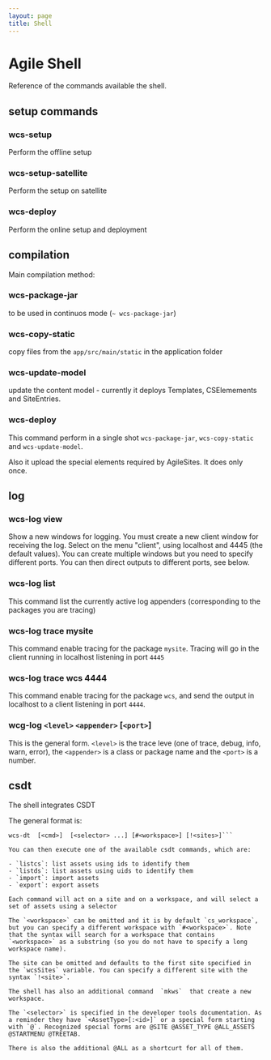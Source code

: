 ```yaml
---
layout: page
title: Shell
---
```

# Agile Shell

Reference of the commands available the shell.

## setup commands

### wcs-setup 

Perform the offline setup

### wcs-setup-satellite

Perform the setup on satellite

### wcs-deploy

Perform the online setup and deployment

## compilation

Main compilation method:

### wcs-package-jar

to be used in continuos mode (`~ wcs-package-jar`)

### wcs-copy-static

copy files from the `app/src/main/static` in the application folder

### wcs-update-model

update the content model - currently it deploys Templates, CSElemements and SiteEntries.

### wcs-deploy

This command perform in a single shot `wcs-package-jar`, `wcs-copy-static` and `wcs-update-model`. 

Also it upload the special elements required by AgileSites. It does only once.

## log

### wcs-log view

Show a new windows for logging. You must create a new client window for receiving the log. Select on the menu "client", using localhost and 4445 (the default values). You can create multiple windows but you need to specify different ports. You can then direct outputs to different ports, see below.

### wcs-log list

This command list the currently active log appenders (corresponding to the packages you are tracing)

### wcs-log trace mysite

This command enable tracing for the package `mysite`. Tracing will go in the client running in localhost listening in port `4445`

### wcs-log trace wcs 4444

This command enable tracing for the package `wcs`, and send the output in localhost to a client listening in port `4444`.

### wcg-log `<level>` `<appender>` [`<port>`]

This is the general form. `<level>` is the trace leve (one of trace, debug, info, warn, error), the `<appender>` is a class or package name and the `<port>` is a number.

## csdt

The shell integrates CSDT

The general format is:

```
wcs-dt  [<cmd>]  [<selector> ...] [#<workspace>] [!<sites>]```

You can then execute one of the available csdt commands, which are:

- `listcs`: list assets using ids to identify them
- `listds`: list assets using uids to identify them
- `import`: import assets 
- `export`: export assets

Each command will act on a site and on a workspace, and will select a set of assets using a selector

The `<workspace>` can be omitted and it is by default `cs_workspace`, but you can specify a different workspace with `#<workspace>`. Note that the syntax will search for a workspace that contains `<workspace>` as a substring (so you do not have to specify a long workspace name).

The site can be omitted and defaults to the first site specified in the `wcsSites` variable. You can specify a different site with the syntax `!<site>`.

The shell has also an additional command  `mkws`  that create a new workspace.

The `<selector>` is specified in the developer tools documentation. As a reminder they have `<AssetType>[:<id>]` or a special form starting with `@`. Recognized special forms are @SITE @ASSET_TYPE @ALL_ASSETS @STARTMENU @TREETAB.

There is also the additional @ALL as a shortcurt for all of them.
